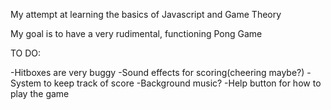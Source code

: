 My attempt at learning the basics of Javascript and Game Theory
 

My goal is to have a very rudimental, functioning Pong Game

TO DO:

  -Hitboxes are very buggy
  -Sound effects for scoring(cheering maybe?)
  -System to keep track of score
  -Background music?
  -Help button for how to play the game
 
